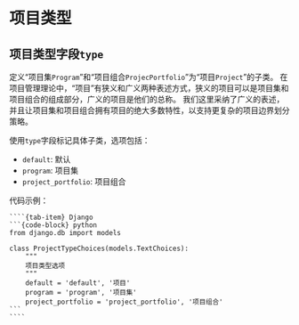 # 项目类型

## 项目类型字段`type`

定义“项目集`Program`”和“项目组合`ProjecPortfolio`”为“项目`Project`”的子类。
在项目管理理论中，“项目”有狭义和广义两种表述方式，狭义的项目可以是项目集和项目组合的组成部分，广义的项目是他们的总称。
我们这里采纳了广义的表述，并且让项目集和项目组合拥有项目的绝大多数特性，以支持更复杂的项目边界划分策略。

使用`type`字段标记具体子类，选项包括：

- `default`: 默认
- `program`: 项目集
- `project_portfolio`: 项目组合

代码示例：

`````{tab-set}
````{tab-item} Django
```{code-block} python
from django.db import models

class ProjectTypeChoices(models.TextChoices):
    """
    项目类型选项
    """
    default = 'default', '项目'
    program = 'program', '项目集'
    project_portfolio = 'project_portfolio', '项目组合'
```
````
`````